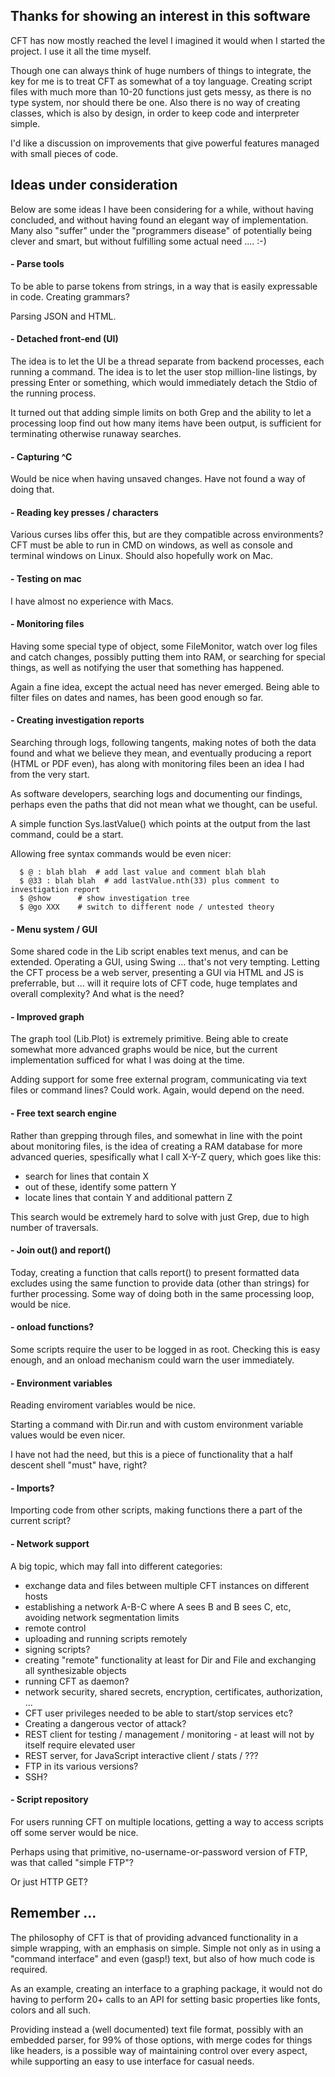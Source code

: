 ## Thanks for showing an interest in this software

CFT has now mostly reached the level I imagined it would when I started the project. I use it all the time myself.

Though one can always think of huge numbers of things to integrate, the key for me is to treat CFT as somewhat of
a toy language. Creating script files with much more than 10-20 functions just gets messy, as there is no
type system, nor should there be one. Also there is no way of creating classes, which is also by design, in order
to keep code and interpreter simple.

I'd like a discussion on improvements that give powerful features managed with small pieces of code.

## Ideas under consideration

Below are some ideas I have been considering for a while, without having concluded, and without having found an elegant
way of implementation. Many also "suffer" under the "programmers disease" of potentially being clever and smart, but without 
fulfilling some actual need .... :-)


#### - Parse tools

To be able to parse tokens from strings, in a way that is easily expressable in code. Creating grammars?

Parsing JSON and HTML.

#### - Detached front-end (UI)

The idea is to let the UI be a thread separate from backend processes, each running a command. The idea is to let the user 
stop million-line listings, by pressing Enter or something, which would immediately detach the Stdio of the
running process.

It turned out that adding simple limits on both Grep and the ability to let a processing loop find out how many items
have been output, is sufficient for terminating otherwise runaway searches.

#### - Capturing ^C

Would be nice when having unsaved changes. Have not found a way of doing that.

#### - Reading key presses / characters

Various curses libs offer this, but are they compatible across environments? CFT must be able to run in CMD on windows, as
well as console and terminal windows on Linux. Should also hopefully work on Mac.

#### - Testing on mac

I have almost no experience with Macs.

#### - Monitoring files

Having some special type of object, some FileMonitor, watch over log files and catch changes, possibly putting them into 
RAM, or searching for special things, as well as notifying the user that something has happened.

Again a fine idea, except the actual need has never emerged. Being able to filter files on dates and names, has been 
good enough so far.

#### - Creating investigation reports

Searching through logs, following tangents, making notes of both the data found and what we believe they mean, 
and eventually producing a report (HTML or PDF even), has along with monitoring files been an idea I had
from the very start. 

As software developers, searching logs and documenting our findings, perhaps even the paths that did not mean
what we thought, can be useful.

A simple function Sys.lastValue() which points at the output from the last command, could be a start.

Allowing free syntax commands would be even nicer:
```
  $ @ : blah blah  # add last value and comment blah blah
  $ @33 : blah blah  # add lastValue.nth(33) plus comment to investigation report
  $ @show      # show investigation tree
  $ @go XXX    # switch to different node / untested theory
```


#### - Menu system / GUI

Some shared code in the Lib script enables text menus, and can be extended. Operating a GUI, using Swing ... that's not
very tempting. Letting the CFT process be a web server, presenting a GUI via HTML and JS is preferrable,
but ... will it require lots of CFT code, huge templates and overall complexity? And what is the need?

#### - Improved graph

The graph tool (Lib.Plot) is extremely primitive. Being able to create somewhat more advanced graphs would be nice, but
the current implementation sufficed for what I was doing at the time. 

Adding support for some free external program, communicating via text files or command lines? Could work. Again, 
would depend on the need.

#### - Free text search engine

Rather than grepping through files, and somewhat in line with the point about monitoring files, is the idea of
creating a RAM database for more advanced queries, spesifically what I call X-Y-Z query, which goes like this:

- search for lines that contain X
- out of these, identify some pattern Y
- locate lines that contain Y and additional pattern Z

This search would be extremely hard to solve with just Grep, due to high number of traversals.

#### - Join out() and report()

Today, creating a function that calls report() to present formatted data excludes using the same function to
provide data (other than strings) for further processing. Some way of doing both in the same processing 
loop, would be nice.

#### - onload functions?

Some scripts require the user to be logged in as root. Checking this is easy enough, and an onload
mechanism could warn the user immediately.

#### - Environment variables

Reading enviroment variables would be nice.

Starting a command with Dir.run and with custom environment variable values would be even nicer.

I have not had the need, but this is a piece of functionality that a half descent shell "must" have, right?


#### - Imports?

Importing code from other scripts, making functions there a part of the current script? 

#### - Network support

A big topic, which may fall into different categories:

- exchange data and files between multiple CFT instances on different hosts
- establishing a network A-B-C where A sees B and B sees C, etc, avoiding network segmentation limits
- remote control
- uploading and running scripts remotely
- signing scripts?
- creating "remote" functionality at least for Dir and File and exchanging all synthesizable objects
- running CFT as daemon? 
- network security, shared secrets, encryption, certificates, authorization, ...
- CFT user privileges needed to be able to start/stop services etc?
- Creating a dangerous vector of attack?
- REST client for testing / management / monitoring - at least will not by itself require elevated user
- REST server, for JavaScript interactive client / stats / ???
- FTP in its various versions?
- SSH?

#### - Script repository

For users running CFT on multiple locations, getting a way to access scripts off some server would be nice. 

Perhaps using that primitive, no-username-or-password version of FTP, was that called "simple FTP"? 

Or just HTTP GET?

## Remember ...

The philosophy of CFT is that of providing advanced functionality in a simple wrapping, with an emphasis
on simple. Simple not only as in using a "command interface" and even (gasp!) text, but also of how
much code is required. 

As an example, creating an interface to a graphing package, it would not do having to perform 20+ calls
to an API for setting basic properties like fonts, colors and all such. 

Providing instead a (well documented) text file format, possibly with an embedded parser, for 99% of those
options, with merge codes for things like headers, is a possible way of maintaining control over
every aspect, while supporting an easy to use interface for casual needs.

 

